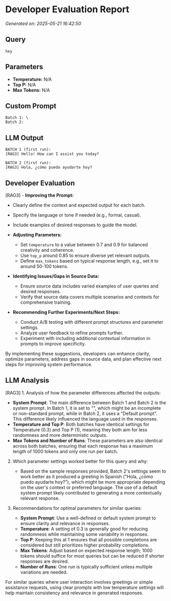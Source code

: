 # Developer Evaluation Report

*Generated on: 2025-05-21 16:42:50*

## Query
```
hey
```

## Parameters
- **Temperature:** N/A
- **Top P:** N/A
- **Max Tokens:** N/A

## Custom Prompt
```
Batch 1: \
Batch 2: 
```

## LLM Output
```
BATCH 1 (first run):
[RAG3] Hello! How can I assist you today?

BATCH 2 (first run):
[RAG3] Hola, ¿cómo puedo ayudarte hoy?
```

## Developer Evaluation
[RAG3] - **Improving the Prompt:**
  - Clearly define the context and expected output for each batch.
  - Specify the language or tone if needed (e.g., formal, casual).
  - Include examples of desired responses to guide the model.

- **Adjusting Parameters:**
  - Set `temperature` to a value between 0.7 and 0.9 for balanced creativity and coherence.
  - Use `top_p` around 0.85 to ensure diverse yet relevant outputs.
  - Define `max_tokens` based on typical response length, e.g., set it to around 50-100 tokens.

- **Identifying Issues/Gaps in Source Data:**
  - Ensure source data includes varied examples of user queries and desired responses.
  - Verify that source data covers multiple scenarios and contexts for comprehensive training.

- **Recommending Further Experiments/Next Steps:**
  - Conduct A/B testing with different prompt structures and parameter settings.
  - Analyze user feedback to refine prompts further.
  - Experiment with including additional contextual information in prompts to improve specificity.

By implementing these suggestions, developers can enhance clarity, optimize parameters, address gaps in source data, and plan effective next steps for improving system performance.
## LLM Analysis

[RAG3] 1. Analysis of how the parameter differences affected the outputs:
   - **System Prompt**: The main difference between Batch 1 and Batch 2 is the system prompt. In Batch 1, it is set to "\", which might be an incomplete or non-standard prompt, while in Batch 2, it uses a "Default prompt". This difference likely influenced the language used in the responses.
   - **Temperature and Top P**: Both batches have identical settings for Temperature (0.3) and Top P (1), meaning they both aim for less randomness and more deterministic outputs.
   - **Max Tokens and Number of Runs**: These parameters are also identical across both batches, ensuring that each response has a maximum length of 1000 tokens and only one run per batch.

2. Which parameter settings worked better for this query and why:
   - Based on the sample responses provided, Batch 2's settings seem to work better as it produced a greeting in Spanish ("Hola, ¿cómo puedo ayudarte hoy?"), which might be more appropriate depending on the user's context or preferred language. The use of a default system prompt likely contributed to generating a more contextually relevant response.

3. Recommendations for optimal parameters for similar queries:
   - **System Prompt**: Use a well-defined or default system prompt to ensure clarity and relevance in responses.
   - **Temperature**: A setting of 0.3 is generally good for reducing randomness while maintaining some variability in responses.
   - **Top P**: Keeping this at 1 ensures that all possible completions are considered but still prioritizes higher probability completions.
   - **Max Tokens**: Adjust based on expected response length; 1000 tokens should suffice for most queries but can be reduced if shorter responses are desired.
   - **Number of Runs**: One run is typically sufficient unless multiple variations are needed.

For similar queries where user interaction involves greetings or simple assistance requests, using clear prompts with low temperature settings will help maintain consistency and relevance in generated responses.

